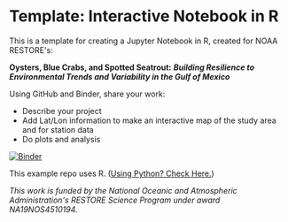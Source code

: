 # Template: Interactive Notebook in R 

This is a template for creating a Jupyter Notebook in R, created for NOAA RESTORE's:

**Oysters, Blue Crabs, and Spotted Seatrout:** ***Building Resilience to Environmental Trends and Variability in the Gulf of Mexico***

Using GitHub and Binder, share your work:
- Describe your project
- Add Lat/Lon information to make an interactive map of the study area and for station data
- Do plots and analysis

[![Binder](https://mybinder.org/badge_logo.svg)](https://mybinder.org/v2/gh/OyBcSt/project-template-r/HEAD?labpath=index.ipynb)

 
This example repo uses R.  ([Using Python? Check Here.](https://github.com/OyBcSt/project-template-python))

*This work is funded by the National Oceanic and Atmospheric Administration's RESTORE Science Program under award NA19NOS4510194.*

